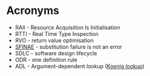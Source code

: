 # Acronyms
* RAII - Resource Acquisition Is Initialisation
* RTTI - Real Time Type Inspection
* RVO - return value optimisation
* [SFINAE](https://en.wikibooks.org/wiki/More_C%2B%2B_Idioms/SFINAE) - substitution failure is not an error
* SDLC - software design lifecycle
* ODR - one definition rule
* ADL - Argument-dependent lookup ([Koenig lookup](http://en.cppreference.com/w/cpp/language/adl))
